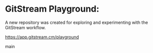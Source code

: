 # GitStream Playground:  

A new repository was created for exploring and experimenting with the GitStream workflow.

https://app.gitstream.cm/playground

main
